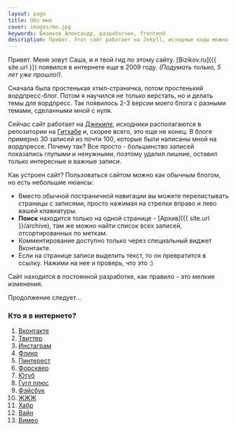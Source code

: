 ```yaml
---
layout: page
title: Обо мне
cover: images/me.jpg
keywords: Бизиков Александр, разработчик, frontend
description: Привет. Этот сайт работает на Jekyll, исходные коды можно посмотреть на GitHub.
---
```


Привет. Меня зовут Саша, и я твой гид по этому сайту. [Bizikov.ru]({{ site.url }}) появился в интернете еще в 2009 году. _(Подумать только, 5 лет уже прошло!)_.

Сначала была простенькая хтмл-страничка, потом простенький вордпресс-блог. Потом я научился не только верстать, но и делать темы для вордпресс.
Так появилось 2-3 версии моего блога с разными темами, сделанными мной с нуля.

Сейчас сайт работает на [Джекиле](http://jekyllrb.com/), исходники располагаются в репозитории на [Гитхабе](https://github.com/bizikov/bizikov.ru) и, скорее всего, это еще не конец.
В блоге примерно 30 записей из почти 100, которые были написаны мной на вордпрессе. Почему так? Все просто - большинство записей показались глупыми и ненужными, поэтому удалил лишние, оставил только интересные и важные записи.

Как устроен сайт? Пользоваться сайтом можно как обычным блогом, но есть небольшие нюансы:

- Вместо обычной постраничной навигации вы можете перелистывать страницы с записями, просто нажимая на стрелки вправо и лево вашей клавиатуры.
- **Поиск** находится только на одной странице - [Архив]({{ site.url }}/archive), там же можно найти список всех записей, отсортированных по меткам.
- Комментирование доступно только через специальный виджет Вконтакте.
- Если на странице записи выделить текст, то он превратится в ссылку. Нажими на нее и проверь, что это :)

Сайт находится в постоянной разработке, как правило - это мелкие изменения.

Продолжение следует...

### Кто я в интернете?

1. [Вконтакте](http://vk.com/bizikov)
2. [Твиттер](http://twitter.com/bizi)
3. [Инстаграм](http://instagram.com/bizikov)
4. [Фликр](http://www.flickr.com/photos/48363663@N05/)
4. [Пинтерест](http://pinterest.com/bizikov/)
5. [Форсквер](https://ru.foursquare.com/bizi)
6. [Ютуб](https://www.youtube.com/user/Bizikov)
7. [Гугл плюс](https://plus.google.com/109525416130157014075)
8. [Фэйсбук](http://facebook.com/bizikov)
9. [ЖЖЖ](http://bizikov.livejournal.com/)
10. [Хабр](http://habrahabr.ru/users/bizikov/)
11. [Вайн](https://vine.co/u/906514742397517824)
12. [Вимео](http://vimeo.com/bizikov)

